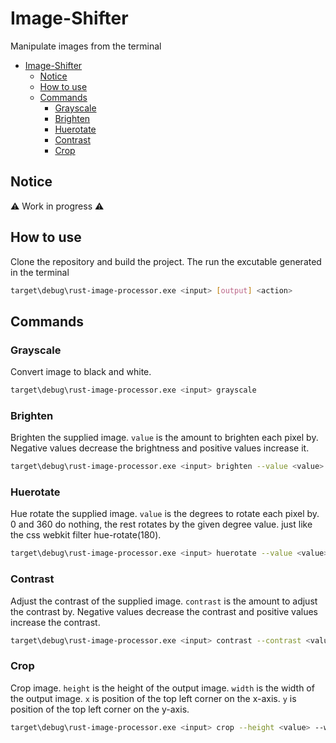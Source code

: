# Image-Shifter
Manipulate images from the terminal

- [Image-Shifter](#image-shifter)
  - [Notice](#notice)
  - [How to use](#how-to-use)
  - [Commands](#commands)
    - [Grayscale](#grayscale)
    - [Brighten](#brighten)
    - [Huerotate](#huerotate)
    - [Contrast](#contrast)
    - [Crop](#crop)
## Notice
⚠ Work in progress ⚠

## How to use
Clone the repository and build the project. The run the excutable generated in the terminal

```bash
target\debug\rust-image-processor.exe <input> [output] <action> 
```
## Commands
### Grayscale
Convert image to black and white.
```bash
target\debug\rust-image-processor.exe <input> grayscale 
```
### Brighten
Brighten the supplied image. `value` is the amount to brighten each pixel by. Negative values decrease the brightness and positive values increase it.
```bash
target\debug\rust-image-processor.exe <input> brighten --value <value> 
``` 

### Huerotate
Hue rotate the supplied image. `value` is the degrees to rotate each pixel by. 0 and 360 do nothing, the rest rotates by the given degree value. just like the css webkit filter hue-rotate(180).
```bash
target\debug\rust-image-processor.exe <input> huerotate --value <value> 
```
### Contrast
Adjust the contrast of the supplied image. `contrast` is the amount to adjust the contrast by. Negative values decrease the contrast and positive values increase the contrast.

```bash
target\debug\rust-image-processor.exe <input> contrast --contrast <value> 
```
### Crop
Crop image. `height` is the height of the output image. `width` is the width of the output image. `x` is position of the top left corner on the x-axis. `y` is position of the top left corner on the y-axis.

```bash
target\debug\rust-image-processor.exe <input> crop --height <value> --width <value> --x <value> --y <value>  
```
